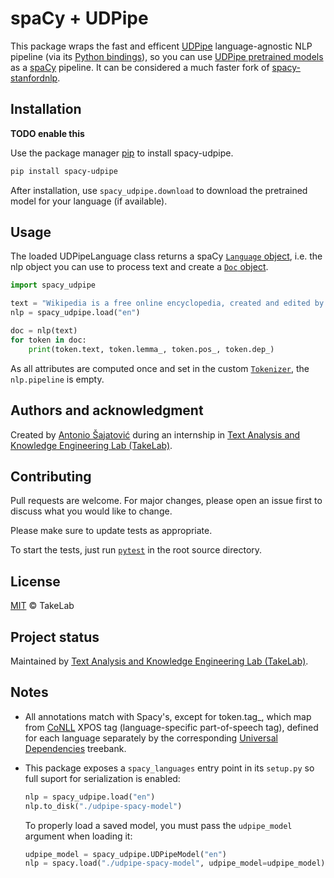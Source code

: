 # spaCy + UDPipe

This package wraps the fast and efficent [UDPipe](http://ufal.mff.cuni.cz/udpipe) language-agnostic NLP pipeline
(via its [Python bindings](https://github.com/ufal/udpipe/tree/master/bindings/python)), so you can use
[UDPipe pretrained models](https://lindat.mff.cuni.cz/repository/xmlui/handle/11234/1-2998) as a [spaCy](https://spacy.io/) pipeline.
It can be considered a much faster fork of [spacy-stanfordnlp](https://github.com/explosion/spacy-stanfordnlp).

## Installation

**TODO enable this**

Use the package manager [pip](https://pip.pypa.io/en/stable/) to install spacy-udpipe.

```bash
pip install spacy-udpipe
```

After installation, use `spacy_udpipe.download` to download the pretrained model for your language (if available).

## Usage
The loaded UDPipeLanguage class returns a spaCy [`Language` object](https://spacy.io/api/language), i.e. the nlp object you can use to process text and create a [`Doc` object](https://spacy.io/api/doc).

```python
import spacy_udpipe

text = "Wikipedia is a free online encyclopedia, created and edited by volunteers around the world."
nlp = spacy_udpipe.load("en")

doc = nlp(text)
for token in doc:
    print(token.text, token.lemma_, token.pos_, token.dep_)

```
As all attributes are computed once and set in the custom [`Tokenizer`](https://spacy.io/api/tokenizer), the `nlp.pipeline` is empty.

## Authors and acknowledgment
Created by [Antonio Šajatović](http://github.com/asajatovic)
during an internship in [Text Analysis and Knowledge Engineering Lab (TakeLab)](http://takelab.fer.hr/).

## Contributing
Pull requests are welcome. For major changes, please open an issue first to discuss what you would like to change.

Please make sure to update tests as appropriate.

To start the tests, just run [`pytest`](https://docs.pytest.org/en/latest/contents.html) in the root source directory.

## License
[MIT](https://choosealicense.com/licenses/mit/)  © TakeLab

## Project status
Maintained by [Text Analysis and Knowledge Engineering Lab (TakeLab)](http://takelab.fer.hr/).

## Notes
* All annotations match with Spacy's, except for token.tag_, which map from [CoNLL](https://universaldependencies.org/format.html) XPOS tag (language-specific part-of-speech tag), defined for each language separately by the corresponding [Universal Dependencies](https://universaldependencies.org/) treebank.

* This package exposes a `spacy_languages` entry point in its `setup.py` so full suport for serialization is enabled:
    ```python
    nlp = spacy_udpipe.load("en")
    nlp.to_disk("./udpipe-spacy-model")

    ```
    To properly load a saved model, you must pass the `udpipe_model` argument when loading it:
    ```python
    udpipe_model = spacy_udpipe.UDPipeModel("en")
    nlp = spacy.load("./udpipe-spacy-model", udpipe_model=udpipe_model)

    ```
